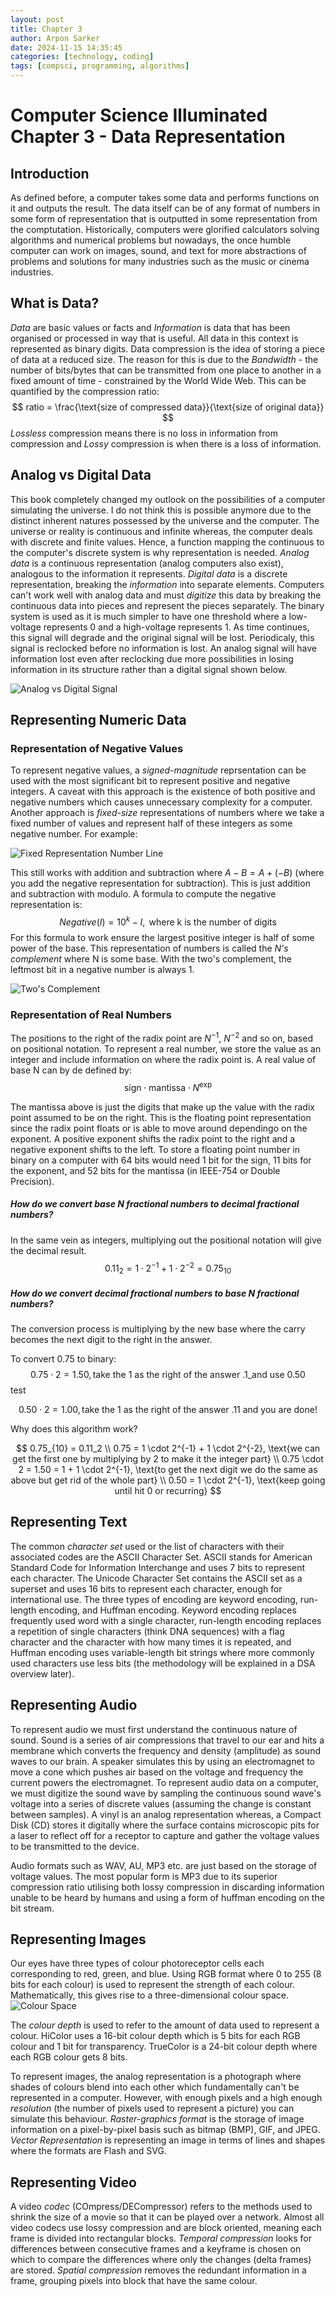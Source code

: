 ```yaml
---
layout: post
title: Chapter 3
author: Arpon Sarker
date: 2024-11-15 14:35:45
categories: [technology, coding]
tags: [compsci, programming, algorithms]
---
```


# Computer Science Illuminated Chapter 3 - Data Representation

## Introduction
As defined before, a computer takes some data and performs functions on it and outputs the result. The data itself can be of any format of numbers in some form of representation that is outputted in some representation from the comptutation. Historically, computers were glorified calculators solving algorithms and numerical problems but nowadays, the once humble computer can work on images, sound, and text for more abstractions of problems and solutions for many industries such as the music or cinema industries.

## What is Data?
*Data* are basic values or facts and *Information* is data that has been organised or processed in way that is useful. All data in this context is represented as binary digits. Data compression is the idea of storing a piece of data at a reduced size. The reason for this is due to the *Bandwidth* - the number of bits/bytes that can be transmitted from one place to another in a fixed amount of time - constrained by the World Wide Web. This can be quantified by the compression ratio:
$$
ratio = \frac{\text{size of compressed data}}{\text{size of original data}}
$$
*Lossless* compression means there is no loss in information from compression and *Lossy* compression is when there is a loss of information.

## Analog vs Digital Data
This book completely changed my outlook on the possibilities of a computer simulating the universe. I do not think this is possible anymore due to the distinct inherent natures possessed by the universe and the computer. The universe or reality is continuous and infinite whereas, the computer deals with discrete and finite values. Hence, a function mapping the continuous to the computer's discrete system is why representation is needed. *Analog data* is a continuous representation (analog computers also exist), analogous to the information it represents. *Digital data* is a discrete representation, breaking the *information* into separate elements. Computers can't work well with analog data and must *digitize* this data by breaking the continuous data into pieces and represent the pieces separately. The binary system is used as it is much simpler to have one threshold where a low-voltage represents 0 and a high-voltage represents 1. As time continues, this signal will degrade and the original signal will be lost. Periodicaly, this signal is reclocked before no information is lost. An analog signal will have information lost even after reclocking due more possibilities in losing information in its structure rather than a digital signal shown below.

![Analog vs Digital Signal](img/2024/analog_digital_signal.png)

## Representing Numeric Data

### Representation of Negative Values
To represent negative values, a *signed-magnitude* reprsentation can be used with the most significant bit to represent positive and negative integers. A caveat with this approach is the existence of both positive and negative numbers which causes unnecessary complexity for a computer. Another approach is *fixed-size* representations of numbers where we take a fixed number of values and represent half of these integers as some negative number. For example:

![Fixed Representation Number Line](img/2024/fixed_rep.png)

This still works with addition and subtraction where $A-B = A + (-B)$ (where you add the negative representation for subtraction). This is just addition and subtraction with modulo. A formula to compute the negative representation is:
$$
Negative(I) = 10^k - I, \text{ where k is the number of digits}
$$
For this formula to work ensure the largest positive integer is half of some power of the base. This representation of numbers is called the *N's complement* where N is some base. With the two's complement, the leftmost bit in a negative number is always 1.

![Two's Complement](img/2024/twos_comp.png)

### Representation of Real Numbers
The positions to the right of the radix point are $N^{-1}$, $N^{-2}$ and so on, based on positional notation. To represent a real number, we store the value as an integer and include information on where the radix point is. A real value of base N can by de defined by:
$$
\text{sign}\; \cdot\; \text{mantissa}\; \cdot\; N^{\text{exp}} 
$$

The mantissa above is just the digits that make up the value with the radix point assumed to be on the right. This is the floating point representation since the radix point floats or is able to move around dependingo on the exponent. A positive exponent shifts the radix point to the right and a negative exponent shifts to the left. To store a floating point number in binary on a computer with 64 bits would need 1 bit for the sign, 11 bits for the exponent, and 52 bits for the mantissa (in IEEE-754 or Double Precision). 

##### How do we convert base N fractional numbers to decimal fractional numbers?
In the same vein as integers, multiplying out the positional notation will give the decimal result.
$$
0.11_2 = 1\cdot2^{-1} + 1\cdot2^{-2} = 0.75_{10}
$$

##### How do we convert decimal fractional numbers to base N fractional numbers?
The conversion process is multiplying by the new base where the carry becomes the next digit to the right in the answer.

To convert 0.75 to binary:
$$
0.75 \cdot 2 = 1.50, \text{take the 1 as the right of the answer .1\_ and use 0.50}
$$
test

$$
0.50 \cdot 2 = 1.00, \text{take the 1 as the right of the answer .11 and you are done!}
$$

Why does this algorithm work?

$$
0.75_{10} = 0.11_2
\\
0.75 = 1 \cdot 2^{-1} + 1 \cdot 2^{-2}, \text{we can get the first one by multiplying by 2 to make it the integer part}
\\
0.75 \cdot 2 = 1.50 = 1 + 1 \cdot 2^{-1}, \text{to get the next digit we do the same as above but get rid of the whole part}
\\
0.50 = 1 \cdot 2^{-1}, \text{keep going until hit 0 or recurring} 
$$


## Representing Text

The common *character set* used or the list of characters with their associated codes are the ASCII Character Set. ASCII stands for American Standard Code for Information Interchange and uses 7 bits to represent each character. The Unicode Character Set contains the ASCII set as a superset and uses 16 bits to represent each character, enough for international use. The three types of encoding are keyword encoding, run-length encoding, and Huffman encoding. Keyword encoding replaces frequently used word with a single character, run-length encoding replaces a repetition of single characters (think DNA sequences) with a flag character and the character with how many times it is repeated, and Huffman encoding uses variable-length bit strings where more commonly used characters use less bits (the methodology will be explained in a DSA overview later). 

## Representing Audio
To represent audio we must first understand the continuous nature of sound. Sound is a series of air compressions that travel to our ear and hits a membrane which converts the frequency and density (amplitude) as sound waves to our brain. A speaker simulates this by using an electromagnet to move a cone which pushes air based on the voltage and frequency the current powers the electromagnet. To represent audio data on a computer, we must digitize the sound wave by sampling the continuous sound wave's voltage into a series of discrete values (assuming the change is constant between samples). A vinyl is an analog representation whereas, a Compact Disk (CD) stores it digitally where the surface contains microscopic pits for a laser to reflect off for a receptor to capture and gather the voltage values to be transmitted to the device.

Audio formats such as WAV, AU, MP3 etc. are just based on the storage of voltage values. The most popular form is MP3 due to its superior compression ratio utilising both lossy compression in discarding information unable to be heard by humans and using a form of huffman encoding on the bit stream. 

## Representing Images
Our eyes have three types of colour photoreceptor cells each corresponding to red, green, and blue. Using RGB format where 0 to 255 (8 bits for each colour) is used to represent the strength of each colour. Mathematically, this gives rise to a three-dimensional colour space.
![Colour Space](img/2024/colour_space.png)

The *colour depth* is used to refer to the amount of data used to represent a colour. HiColor uses a 16-bit colour depth which is 5 bits for each RGB colour and 1 bit for transparency. TrueColor is a 24-bit colour depth where each RGB colour gets 8 bits.


To represent images, the analog representation is a photograph where shades of colours blend into each other which fundamentally can't be represented in a computer. However, with enough pixels and a high enough *resolution* (the number of pixels used to represent a picture) you can simulate this behaviour. *Raster-graphics format* is the storage of image information on a pixel-by-pixel basis such as bitmap (BMP), GIF, and JPEG. *Vector Representation* is representing an image in terms of lines and shapes where the formats are Flash and SVG. 

## Representing Video
A video *codec* (COmpress/DECompressor) refers to the methods used to shrink the size of a movie so that it can be played over a network. Almost all video codecs use lossy compression and are block oriented, meaning each frame is divided into rectangular blocks. *Temporal compression* looks for differences between consecutive frames and a keyframe is chosen on which to compare the differences where only the changes (delta frames) are stored. *Spatial compression* removes the redundant information in a frame, grouping pixels into block that have the same colour. 
